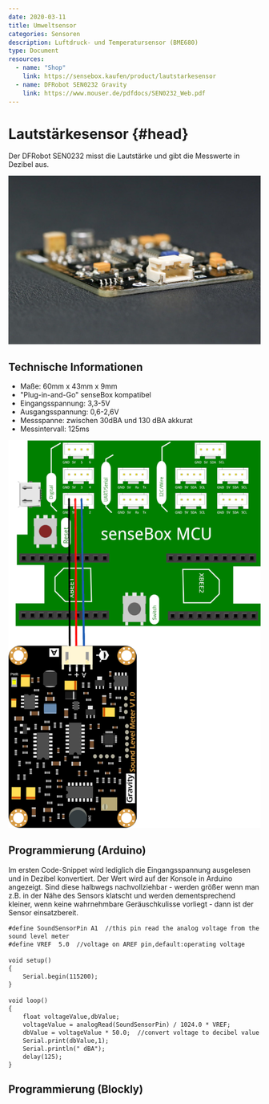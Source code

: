```yaml
---
date: 2020-03-11
title: Umweltsensor
categories: Sensoren
description: Luftdruck- und Temperatursensor (BME680)
type: Document
resources:
  - name: "Shop"
    link: https://sensebox.kaufen/product/lautstarkesensor
  - name: DFRobot SEN0232 Gravity
    link: https://www.mouser.de/pdfdocs/SEN0232_Web.pdf
---
```

# Lautstärkesensor {#head}
Der DFRobot SEN0232 misst die Lautstärke und gibt die Messwerte in Dezibel aus.

![Der Geräuschpegel-Sensor](https://github.com/sensebox/resources/raw/master/gitbook_pictures/decibel_meter.jpg)

## Technische Informationen

* Maße: 60mm x 43mm x 9mm
* "Plug-in-and-Go" senseBox kompatibel
* Eingangsspannung: 3,3-5V
* Ausgangsspannung: 0,6-2,6V
* Messspanne: zwischen 30dBA und 130 dBA akkurat
* Messintervall: 125ms

![Anschluss des Sensors](https://github.com/sensebox/resources/raw/master/gitbook_pictures/SoundLevelMeter.png)


## Programmierung (Arduino)

Im ersten Code-Snippet wird lediglich die Eingangsspannung ausgelesen und in Dezibel konvertiert. Der Wert wird auf der Konsole in Arduino angezeigt.
Sind diese halbwegs nachvollziehbar - werden größer wenn man z.B. in der Nähe des Sensors klatscht und werden dementsprechend kleiner, wenn keine wahrnehmbare Geräuschkulisse vorliegt - dann ist der Sensor einsatzbereit.
```arduino
#define SoundSensorPin A1  //this pin read the analog voltage from the sound level meter
#define VREF  5.0  //voltage on AREF pin,default:operating voltage

void setup()
{
    Serial.begin(115200);
}

void loop()
{
    float voltageValue,dbValue;
    voltageValue = analogRead(SoundSensorPin) / 1024.0 * VREF;
    dbValue = voltageValue * 50.0;  //convert voltage to decibel value
    Serial.print(dbValue,1);
    Serial.println(" dBA");
    delay(125);
}
```

## Programmierung (Blockly)
